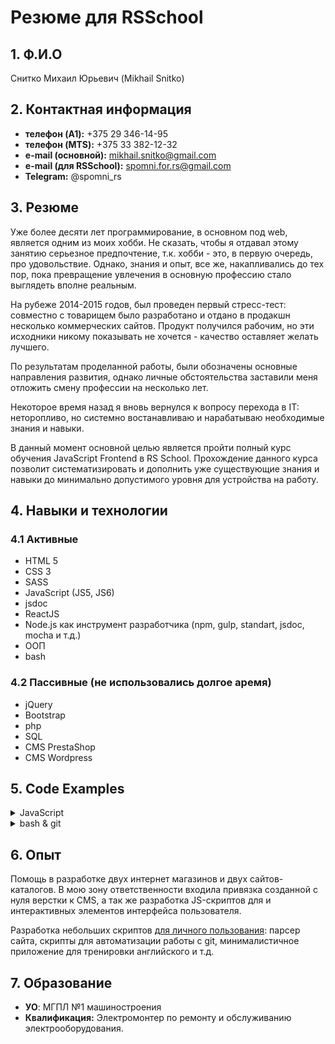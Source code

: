 # Резюме для RSSchool

## 1. Ф.И.О
Снитко Михаил Юрьевич (Mikhail Snitko)

## 2. Контактная информация
  - **телефон (A1):** +375 29 346-14-95
  - **телефон (MTS):** +375 33 382-12-32
  - **e-mail (основной):** mikhail.snitko@gmail.com
  - **e-mail (для RSSchool):** spomni.for.rs@gmail.com
  - **Telegram:** @spomni_rs

## 3. Резюме

Уже более десяти лет программирование, в основном под web, является одним из моих хобби. Не сказать, чтобы я отдавал этому занятию серьезное предпочтение, т.к. хобби - это, в первую очередь, про удовольствие. Однако, знания и опыт, все же, накапливались до тех пор, пока превращение увлечения в основную профессию стало выглядеть вполне реальным.

На рубеже 2014-2015 годов, был проведен первый стресс-тест: совместно с товарищем было разработано и отдано в продакшн несколько коммерческих сайтов. Продукт получился рабочим, но эти исходники никому показывать не хочется - качество оставляет желать лучшего.

По результатам проделанной работы, были обозначены основные направления развития, однако личные обстоятельства заставили меня отложить смену профессии на несколько лет.

Некоторое время назад я вновь вернулся к вопросу перехода в IT: неторопливо, но системно востанавливаю и нарабатываю необходимые знания и навыки.

В данный момент основной целью является пройти полный курс обучения JavaScript Frontend в RS School. Прохождение данного курса позволит систематизировать и дополнить уже существующие знания и навыки до минимально допустимого уровня для устройства на работу.

## 4. Навыки и технологии

### 4.1 Активные
  - HTML 5
  - CSS 3
  - SASS
  - JavaScript (JS5, JS6)
  - jsdoc
  - ReactJS
  - Node.js как инструмент разработчика (npm, gulp, standart, jsdoc, mocha и т.д.)
  - ООП
  - bash

### 4.2 Пассивные (не использовались долгое аремя)
  - jQuery
  - Bootstrap
  - php
  - SQL
  - CMS PrestaShop
  - CMS Wordpress

## 5. Code Examples

<details>

  <summary>JavaScript</summary>

```javascript

'use strict';

  /** An instance can return random non-repeated integers from 0 to the user-defined value.
   */
  class Lottotron {
    
    /** Construct a Lottotron instance.
     *
     * @param {number} maxNumber - The max number of the interval. Should be not less than 0. The float number will be rounded down to the nearest integer.
     * 
     * @returns {Lottotron}
     */
    constructor(maxNumber){
      //-- Check input params
        if (typeof(maxNumber) !== 'number') {
          throw new Error('The input option "maxNumber" should be a number.')
        }
        
        if (maxNumber < 0) {
          throw new Error('The input option "maxNumber" should be greater than 0.')
        }
      //--
      
      /** The max number of the interval.
       * @type number
       * @private
       */
      this._maxNumber = Math.floor(maxNumber);

      /** Numbers that were not returned yet.
       * @type number[]
       * @private
       */
      this._restNumbers = this._createNumbersArray(this._maxNumber);
      
    }
    
    /** The max number of the interval.
     * @type number
     */
    get maxNumber(){
      return this._maxNumber;
    }
    
    /** Numbers that were not returned yet using the method *#getNumber()*
     * @type number[]
     */
    get restNumbers(){
      return this._restNumbers.map(num => num);
    }
    
    /** Return the next number until all numbers of the inteval are returned. Return "null" if all numbers is returned.
     *
     * @returns {number|null}
     */
    getNumber(){
      
      if (this._restNumbers.length === 0){
        return null;
      }
      
      let idx = this._randomInteger(0, this._restNumbers.length - 1);

      return this._restNumbers.splice(idx, 1)[0];
    }
    
    /** Rallback this instance to the inital state.
     *
     * @returns {undefined}
     */
    reload(){
      this._restNumbers = this._createNumbersArray(this._maxNumber);
    }
    
    /** Return a random integer from min to max.
     *
     * @param {number} min
     * @param {number} max
     *
     * @returns {number}
     * @private
     */
    _randomInteger(min, max){
      let rand = min + Math.random() * (max + 1 - min)
      return Math.floor(rand)
    }
    
    /** Return an integer array filled with numbers from 0 to "maxNumber".
     * @param {number} maxNumber
     *
     * @returns {number[]}
     * @private
     */
    _createNumbersArray(maxNumber){
      let res = []
      for (let i = 0; i <= maxNumber; i++){
        res[i] = i
      }
      return res
    }
    
    //-- class Lottotron is ended
  }

module.exports = Lottotron


```

</details>

<details>

<summary>bash & git</summary>

```bash

#!/bin/bash
echo""

echo "action: Find a git repository."

  if ! [ -d ".git" ]; then
    echo "error: Not found a git repository."
    echo "    The current directory should be a root if the git repository."
    echo "Aborting"
    exit 1
  fi
  
  echo "    The git repository is found."
echo ""


echo "action: Checkout to the branch\"master\"."

  if ! git checkout master; then
    echo "error: Action failed."
    echo "Aborting"
    exit 1
  fi

echo ""


echo "action: Check working tree."

  testVar=`git status | grep -E '^nothing to commit, working tree clean$'`
  
  if [ -z "$testVar" ]; then
    echo "error: Working tree isn't clean."
    echo "    You have some uncommited changes. Commit changes or reset your working tree."
    echo "Aborting"
    exit 1
  fi

  echo "    Working tree clean."
echo ""


echo "action : Get release type."

  if [ -z "$1" ] || [ "$1" = 'patch' ]; then
    releaseType='patch'
  else if [ "$1" = 'major' ] || [ "$1" = 'minor' ]; then
    releaseType=$1
  else
    echo "error: Incorrect release type."
    echo "    releaseType = $1"
    echo "    Release type should be an empty string or equal to the values 'major', 'minor', 'patch'."
    echo "Aborting"
    exit 1
  fi fi

  echo "    releaseType = $releaseType"
echo ""


echo "action: Get current version."

  if [ -f dev/package.json ]; then
    currentVersion=`cat dev/package.json | grep -E '^  "version": "[0-9]+\.[0-9]+\.[0-9]+",$' | grep -oE '[0-9]+\.[0-9]+\.[0-9]+'`
    
    if [ -z $currentVersion ]; then
      echo "error: Not found version in the file 'dev/package.json'."
      echo "    The field 'version' should contain a string that should match to the RegExp '^[0-9]+\.[0-9]+\.[0-9]$'."
      echo "Aborting"
      exit 1
    fi
  else
    currentVersion=`git tag --sort=authordate | grep -E '[0-9]+\.[0-9]+\.[0-9]+' | tail -n1`
    if [ -z $currentVersion ]; then
      currentVersion="0.0.0"
    fi
  fi
  
  echo "    curentVersion = $currentVersion"
echo ""


echo "action: Get new version."

  major=`echo $currentVersion | grep -oE '^[0-9]+'`
  minor=`echo $currentVersion | grep -oE '\.[0-9]+\.' | grep -oE '[0-9]+'`
  patch=`echo $currentVersion | grep -oE '[0-9]+$'`

  if [ "$releaseType" = "major" ]; then
    major="$(( $major + 1 ))"
  else if [ "$releaseType" = "minor" ]; then
    minor="$(( $minor + 1 ))"
  else if [ "$releaseType" = "patch" ]; then
    patch="$(( $patch + 1 ))"
  fi fi fi 
  
  newVersion="$major.$minor.$patch"

  echo "    newVersion = $newVersion"

echo ""


echo "action: Get latest version."
  
  versionList=`git tag --merged=master | grep -E '^[0-9]+\.[0-9]+\.[0-9]+$'`
  majorList=`echo "$versionList" | grep -oE '^[0-9]+'`
  latestMajor=0

  for var in $majorList; do
    if [ "$var" -gt "$latestMajor" ]; then
      latestMajor="$var"
    fi
  done
  
  versionList=`echo "$versionList" | grep -E "^$latestMajor"`
  minorList=`echo "$versionList" | grep -oE '\.[0-9]+\.' | grep -oE '[0-9]+'`
  latestMinor="0"

  for var in $minorList; do
    if [ "$var" -gt "$latestMinor" ]; then
      latestMinor="$var"
    fi
  done
  
  versionList=`echo "$versionList" | grep -E "^$latestMajor\.$latestMinor\.[0-9]+\$"`
  patchList=`echo "$versionList" | grep -oE '[0-9]+$'`
  latestPatch="0"
  
  for var in $patchList; do
    if [ "$var" -gt "$latestPatch" ]; then
      latestPatch="$var"
    fi
  done
  
  hasError=0
  if [ "$major" -gt "$latestMajor" ]; then
    hasError=1
  else if [ "$major" -eq "$latestMajor" ]; then
    if [ "$minor" -gt "$latestMinor" ]; then
      hasError=1
    else if [ "$minor" -eq "$latestMinor" ]; then
      if [ "$patch" -gt "$latestPatch" ]; then
        hasError=1
      fi
    fi fi
  fi fi
  
  if [ "$hasError" -eq "0" ]; then
    echo "error: Attempt to define the earlier or equal version."
    echo "    The git repository has the tag with the later or equal version than new one."
    echo "    latestVersion = $latestMajor.$latestMinor.$latestPatch"
    echo "Aborting"
    exit 1
  fi
  
  echo "    latestVersion = $latestMajor.$latestMinor.$latestPatch"
echo ""


echo "action: Generate changelog."

  if ! node scripts/generate-changelog.js "$newVersion"; then
    echo "error: Action failed."
    echo "Aborting"
    exit 1
  fi
  
  editor=`git config --get --global core.editor`
  $editor dev/CHANGELOG.md

  echo "    Ok."
echo ""


echo "action: Apply version"

  echo "    Edit dev/package.json."
  if [ -f "dev/package.json" ]; then
    cat dev/package.json | sed "s/  \"version\": \".*\"/  \"version\": \"$newVersion\"/" -i dev/package.json
  fi

  echo "    Commit version."
  git add --all
  if ! git commit -m "v$newVersion"; then
    echo "error: Action failed."
    rm dev/CHANGELOG.md
    git reset --hard
    echo "Aborting"
    exit 1
  fi
  
  echo "    Tag version."
  if ! git tag "v$newVersion"; then
    echo "error: Not taged version."
    echo "Aborting"
    git reset --hard HEAD^
    exit 1
  fi

echo ""


echo "action: Write release to the branch \"public/master\""

  git checkout public/master

  masterTreeHash=`git cat-file -p master | grep -E '^tree [^ ]{40}' | grep -oE '[^ ]{40}'`
  devTreeHash=`git cat-file -p $masterTreeHash | grep -E 'tree [^ ]{40}.+dev$' | grep -oE '[^ ]{40}'`
  
  rm -rf *
  git read-tree --reset -u $devTreeHash
  git add --all
  
  if ! git commit -m "v$newVersion"; then
    echo "error: Not commited version on the branch \"public/master\"."
    echo "Aborting"
    git reset --hard
    
    git checkout master
    git reset --hard HEAD^
    git tag -d "v$newVersion"
    
    exit 1
  fi
  
  if ! git tag "$newVersion"; then
    echo "error: Not taged version on the branch \"public/master\"."
    echo "Aborting"
    git reset --hard HEAD^
    
    git checkout master
    git reset --hard HEAD^
    git tag -d $newVersion
    
    exit 1
  fi

echo ""


echo "action: Write release to the branch \"public/gh-pages\""

  git checkout public/gh-pages

  publicMasterTreeHash=`git cat-file -p public/master | grep -E '^tree [^ ]{40}$' | grep -oE '[^ ]{40}'`
  docTreeHash=`git cat-file -p $publicMasterTreeHash | grep -E 'tree [^ ]{40}.+doc$'| grep -oE '[^ ]{40}'`
  
  rm rf *
  git read-tree --reset -u $docTreeHash
  git add --all
  
  if ! git commit -m "doc_v$newVersion"; then
    echo "error: Not commited version on the branch \"public/gh-pages\"."
    echo "Aborting"
    git reset --hard
    
    git checkout public/master
    git reset --hard HEAD^
    git tag -d $newVersion
    
    git checkout master
    git reset --hard HEAD^
    git tag -d "v$newVersion"
    
    exit 1
  fi
  
  if ! git tag "doc_v$newVersion"; then
    echo "error: Not taged version on the branch \"public/gh-pages\"."
    echo "Aborting"
    git reset --hard HEAD^
    
    git checkout public/master
    git reset --hard HEAD^
    git tag -d $newVersion
    
    git checkout master
    git reset --hard HEAD^
    git tag -d "v$newVersion"
    
    exit 1
  fi

echo ""

git checkout master

echo ""
echo "Release is completed."

```

</details>

## 6. Опыт

Помощь в разработке двух интернет магазинов и двух сайтов-каталогов. В мою зону ответственности входила привязка созданной с нуля верстки к CMS, а так же разработка JS-скриптов для и интерактивных элементов интерфейса пользователя.

Разработка небольших скриптов [для личного пользования](https://github.com/spomni): парсер сайта, скрипты для автоматизации работы с git, минималистичное приложение для тренировки английского и т.д.

## 7. Образование

- **УО**: МГПЛ №1 машиностроения
- **Квалификация:** Электромонтер по ремонту и обслуживанию электрооборудования.
